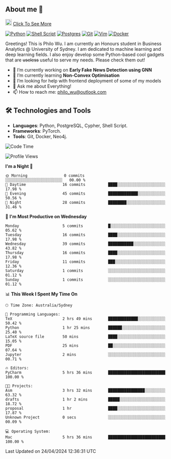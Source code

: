 ## About me 🤗

<a href="#"><img src="https://media.giphy.com/media/hvRJCLFzcasrR4ia7z/giphy.gif" width="20px" height="20px"></a> [Click To See More](https://philowu.notion.site/philowu/Philo-Hao-Wu-8bc7b2a81217493399d7db22df70fbfd)

[![Python](https://img.shields.io/badge/python-3670A0?style=for-the-badge&logo=python&logoColor=ffdd54)](#)
[![Shell Script](https://img.shields.io/badge/shell_script-%23121011.svg?style=for-the-badge&logo=gnu-bash&logoColor=white)](#)
[![Postgres](https://img.shields.io/badge/postgres-%23316192.svg?style=for-the-badge&logo=postgresql&logoColor=white)](#)
[![Git](https://img.shields.io/badge/git-%23F05033.svg?style=for-the-badge&logo=git&logoColor=white)](#)
[![Vim](https://img.shields.io/badge/VIM-%2311AB00.svg?style=for-the-badge&logo=vim&logoColor=white)](#)
[![Docker](https://img.shields.io/badge/docker-%230db7ed.svg?style=for-the-badge&logo=docker&logoColor=white)](#)

Greetings! This is Philo Wu. I am currently an Honours student in Business Analytics \@ University of Sydney. I am dedicated to machine learning and deep learning fields. I also enjoy develop some Python-based cool gadgets that are ~~useless~~ useful to serve my needs. Please check them out!

- 🔭 I’m currently working on **Early Fake News Detection using GNN**
- 🌱 I’m currently learning **Non-Convex Optimisation**
- 🤔 I’m looking for help with frontend deployment of some of my models
- 💬 Ask me about Everything!
- 📫 How to reach me: philo_wu@outlook.com

## 🛠 Technologies and Tools
- **Languages**: Python, PostgreSQL, Cypher, Shell Script.
- **Frameworks**: PyTorch.
- **Tools**: Git, Docker, Neo4j.

<!--START_SECTION:waka-->
![Code Time](http://img.shields.io/badge/Code%20Time-92%20hrs%2011%20mins-blue)

![Profile Views](http://img.shields.io/badge/Profile%20Views-7-blue)

**I'm a Night 🦉** 

```text
🌞 Morning                0 commits           ░░░░░░░░░░░░░░░░░░░░░░░░░   00.00 % 
🌆 Daytime                16 commits          ████░░░░░░░░░░░░░░░░░░░░░   17.98 % 
🌃 Evening                45 commits          █████████████░░░░░░░░░░░░   50.56 % 
🌙 Night                  28 commits          ████████░░░░░░░░░░░░░░░░░   31.46 % 
```
📅 **I'm Most Productive on Wednesday** 

```text
Monday                   5 commits           █░░░░░░░░░░░░░░░░░░░░░░░░   05.62 % 
Tuesday                  16 commits          ████░░░░░░░░░░░░░░░░░░░░░   17.98 % 
Wednesday                39 commits          ███████████░░░░░░░░░░░░░░   43.82 % 
Thursday                 16 commits          ████░░░░░░░░░░░░░░░░░░░░░   17.98 % 
Friday                   11 commits          ███░░░░░░░░░░░░░░░░░░░░░░   12.36 % 
Saturday                 1 commits           ░░░░░░░░░░░░░░░░░░░░░░░░░   01.12 % 
Sunday                   1 commits           ░░░░░░░░░░░░░░░░░░░░░░░░░   01.12 % 
```


📊 **This Week I Spent My Time On** 

```text
🕑︎ Time Zone: Australia/Sydney

💬 Programming Languages: 
TeX                      2 hrs 49 mins       █████████████░░░░░░░░░░░░   50.42 % 
Python                   1 hr 25 mins        ██████░░░░░░░░░░░░░░░░░░░   25.40 % 
LaTeX source file        50 mins             ████░░░░░░░░░░░░░░░░░░░░░   15.05 % 
PDF                      25 mins             ██░░░░░░░░░░░░░░░░░░░░░░░   07.64 % 
Jupyter                  2 mins              ░░░░░░░░░░░░░░░░░░░░░░░░░   00.71 % 

🔥 Editors: 
PyCharm                  5 hrs 36 mins       █████████████████████████   100.00 % 

🐱‍💻 Projects: 
Asm                      3 hrs 32 mins       ████████████████░░░░░░░░░   63.32 % 
drafts                   1 hr 2 mins         █████░░░░░░░░░░░░░░░░░░░░   18.72 % 
proposal                 1 hr                ████░░░░░░░░░░░░░░░░░░░░░   17.87 % 
Unknown Project          0 secs              ░░░░░░░░░░░░░░░░░░░░░░░░░   00.09 % 

💻 Operating System: 
Mac                      5 hrs 36 mins       █████████████████████████   100.00 % 
```


 Last Updated on 24/04/2024 12:36:31 UTC
<!--END_SECTION:waka-->
